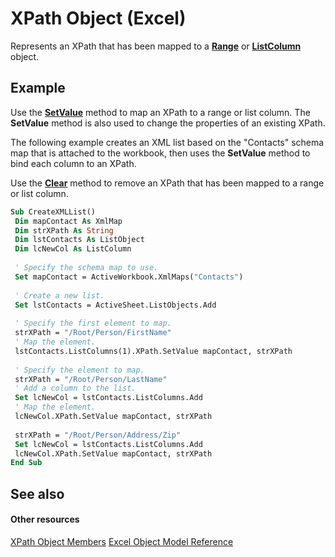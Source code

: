
# XPath Object (Excel)

Represents an XPath that has been mapped to a  **[Range](b8207778-0dcc-4570-1234-f130532cc8cd.md)** or **[ListColumn](c2060e4a-2340-c606-f272-1e4dad6964d0.md)** object.


## Example

Use the  **[SetValue](9d7e9eea-0962-cff8-6909-b31d349eb78a.md)** method to map an XPath to a range or list column. The **SetValue** method is also used to change the properties of an existing XPath.

The following example creates an XML list based on the "Contacts" schema map that is attached to the workbook, then uses the  **SetValue** method to bind each column to an XPath.

Use the  **[Clear](8d9e0c70-c77e-257f-6ac7-7a8577282ab1.md)** method to remove an XPath that has been mapped to a range or list column.




```vb
Sub CreateXMLList() 
 Dim mapContact As XmlMap 
 Dim strXPath As String 
 Dim lstContacts As ListObject 
 Dim lcNewCol As ListColumn 
 
 ' Specify the schema map to use. 
 Set mapContact = ActiveWorkbook.XmlMaps("Contacts") 
 
 ' Create a new list. 
 Set lstContacts = ActiveSheet.ListObjects.Add 
 
 ' Specify the first element to map. 
 strXPath = "/Root/Person/FirstName" 
 ' Map the element. 
 lstContacts.ListColumns(1).XPath.SetValue mapContact, strXPath 
 
 ' Specify the element to map. 
 strXPath = "/Root/Person/LastName" 
 ' Add a column to the list. 
 Set lcNewCol = lstContacts.ListColumns.Add 
 ' Map the element. 
 lcNewCol.XPath.SetValue mapContact, strXPath 
 
 strXPath = "/Root/Person/Address/Zip" 
 Set lcNewCol = lstContacts.ListColumns.Add 
 lcNewCol.XPath.SetValue mapContact, strXPath 
End Sub
```


## See also


#### Other resources


[XPath Object Members](2b598d87-ea67-b3fa-fbae-bb8fd1e22274.md)
[Excel Object Model Reference](http://msdn.microsoft.com/library/11ea8598-8a20-92d5-f98b-0da04263bf2c%28Office.15%29.aspx)
